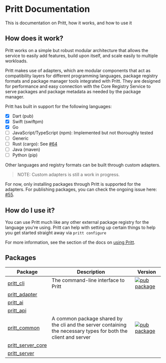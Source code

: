 # Pritt Documentation

This is documentation on Pritt, how it works, and how to use it

## How does it work?

Pritt works on a simple but robust modular architecture that allows the service to easily add features, build upon itself, and scale easily to multiple workloads.

Pritt makes use of adapters, which are modular components that act as compatibility layers for different programming languages, package registry formats and package manager tools integrated with Pritt. They are designed for performance and easy connection with the Core Registry Service to serve packages and package metadata as needed by the package manager.

Pritt has built in support for the following languages:

- [x] Dart (pub)
- [x] Swift (swiftpm)
- [x] Go
- [ ] JavaScript/TypeScript (npm): Implemented but not thoroughly tested
- [ ] Generic
- [ ] Rust (cargo): See [#64](https://github.com/nikeokoronkwo/pritt-dart/issues/64)
- [ ] Java (maven)
- [ ] Python (pip)

Other languages and registry formats can be built through custom adapters.

> NOTE: Custom adapters is still a work in progress.

For now, only installing packages through Pritt is supported for the adapters. For publishing packages, you can check the ongoing issue here: [#55](https://github.com/nikeokoronkwo/pritt-dart/issues/55).

## How do I use it?

You can use Pritt much like any other external package registry for the language you're using.
Pritt can help with setting up certain things to help you get started straight away via `pritt configure`

For more information, see the section of the docs on [using Pritt](./adapters/working-with-packages.md).

## Packages

| Package                                    | Description                                                                                                     | Version                                                                                                |
| ------------------------------------------ | --------------------------------------------------------------------------------------------------------------- | ------------------------------------------------------------------------------------------------------ |
| [pritt_cli](cli/)                          | The command-line interface to Pritt                                                                             | [![pub package](https://img.shields.io/pub/v/pritt_cli.svg)](https://pub.dev/packages/pritt_cli)       |
| [pritt_adapter](packages/adapter/)         |                                                                                                                 |                                                                                                        |
| [pritt_ai](packages/ai/)                   |                                                                                                                 |                                                                                                        |
| [pritt_api](packages/api/)                 |                                                                                                                 |                                                                                                        |
| [pritt_common](packages/common/)           | A common package shared by the cli and the server containing the necessary types for both the client and server | [![pub package](https://img.shields.io/pub/v/pritt_common.svg)](https://pub.dev/packages/pritt_common) |
| [pritt_server_core](packages/server_core/) |                                                                                                                 |                                                                                                        |
| [pritt_server](server/)                    |                                                                                                                 |
